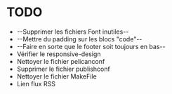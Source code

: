 

# TODO

* --Supprimer les fichiers Font inutiles--
* --Mettre du padding sur les blocs "code"--
* --Faire en sorte que le footer soit toujours en bas--
* Vérifier le responsive-design
* Nettoyer le fichier pelicanconf
* Supprimer le fichier publishconf
* Nettoyer le fichier MakeFile
* Lien flux RSS